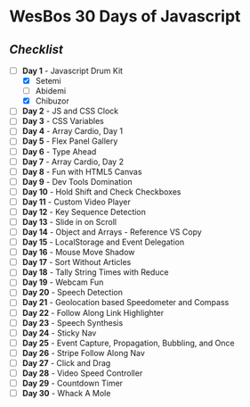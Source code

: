 # WesBos 30 Days of **Javascript**

## _Checklist_

- [ ] **Day 1** - Javascript Drum Kit
  - [x] Setemi
  - [ ] Abidemi
  - [x] Chibuzor
- [ ] **Day 2** - JS and CSS Clock
- [ ] **Day 3** - CSS Variables
- [ ] **Day 4** - Array Cardio, Day 1
- [ ] **Day 5** - Flex Panel Gallery
- [ ] **Day 6** - Type Ahead
- [ ] **Day 7** - Array Cardio, Day 2
- [ ] **Day 8** - Fun with HTML5 Canvas
- [ ] **Day 9** - Dev Tools Domination
- [ ] **Day 10** - Hold Shift and Check Checkboxes
- [ ] **Day 11** - Custom Video Player
- [ ] **Day 12** - Key Sequence Detection
- [ ] **Day 13** - Slide in on Scroll
- [ ] **Day 14** - Object and Arrays - Reference VS Copy
- [ ] **Day 15** - LocalStorage and Event Delegation
- [ ] **Day 16** - Mouse Move Shadow
- [ ] **Day 17** - Sort Without Articles
- [ ] **Day 18** - Tally String Times with Reduce
- [ ] **Day 19** - Webcam Fun
- [ ] **Day 20** - Speech Detection
- [ ] **Day 21** - Geolocation based Speedometer and Compass
- [ ] **Day 22** - Follow Along Link Highlighter
- [ ] **Day 23** - Speech Synthesis
- [ ] **Day 24** - Sticky Nav
- [ ] **Day 25** - Event Capture, Propagation, Bubbling, and Once
- [ ] **Day 26** - Stripe Follow Along Nav
- [ ] **Day 27** - Click and Drag
- [ ] **Day 28** - Video Speed Controller
- [ ] **Day 29** - Countdown Timer
- [ ] **Day 30** - Whack A Mole
